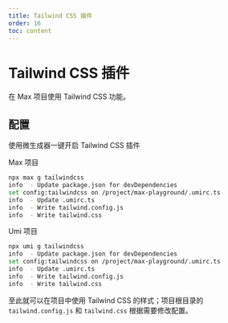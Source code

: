 ```yaml
---
title: Tailwind CSS 插件
order: 16
toc: content
---
```

# Tailwind CSS 插件

在 Max 项目使用 Tailwind CSS 功能。

## 配置

使用微生成器一键开启 Tailwind CSS 插件


Max 项目

```bash
npx max g tailwindcss
info  - Update package.json for devDependencies
set config:tailwindcss on /project/max-playground/.umirc.ts
info  - Update .umirc.ts
info  - Write tailwind.config.js
info  - Write tailwind.css
```

Umi 项目

```bash
npx umi g tailwindcss
info  - Update package.json for devDependencies
set config:tailwindcss on /project/max-playground/.umirc.ts
info  - Update .umirc.ts
info  - Write tailwind.config.js
info  - Write tailwind.css
```

至此就可以在项目中使用 Tailwind CSS 的样式；项目根目录的 `tailwind.config.js` 和 `tailwind.css` 根据需要修改配置。
